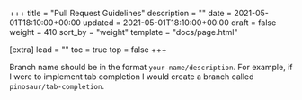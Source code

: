 +++
title = "Pull Request Guidelines"
description = ""
date = 2021-05-01T18:10:00+00:00
updated = 2021-05-01T18:10:00+00:00
draft = false
weight = 410
sort_by = "weight"
template = "docs/page.html"

[extra]
lead = ""
toc = true
top = false
+++

Branch name should be in the format `your-name/description`. For example, if I were to implement tab completion I would create a branch called `pinosaur/tab-completion`.


